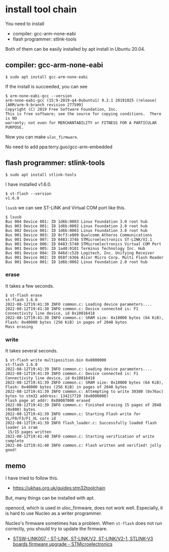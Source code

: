 # install tool chain

You need to install
- compiler: gcc-arm-none-eabi
- flash programmer: stlink-tools

Both of them can be easily installed by apt install in Ubuntu 20.04.

## compiler: gcc-arm-none-eabi

```
$ sudo apt install gcc-arm-none-eabi
```

If the install is succeeded, you can see

```
$ arm-none-eabi-gcc --version
arm-none-eabi-gcc (15:9-2019-q4-0ubuntu1) 9.2.1 20191025 (release) [ARM/arm-9-branch revision 277599]
Copyright (C) 2019 Free Software Foundation, Inc.
This is free software; see the source for copying conditions.  There is NO
warranty; not even for MERCHANTABILITY or FITNESS FOR A PARTICULAR PURPOSE.

```

Now you can make `uloc_firmware`.

No need to add ppa:terry.guo/gcc-arm-embedded


## flash programmer: stlink-tools


```
$ sudo apt install stlink-tools
```

I have installed v1.6.0.

```
$ st-flash --version
v1.6.0
```


`lsusb` we can see ST-LINK and Virtual COM port like this.

```
$ lsusb
Bus 004 Device 001: ID 1d6b:0003 Linux Foundation 3.0 root hub
Bus 003 Device 001: ID 1d6b:0002 Linux Foundation 2.0 root hub
Bus 002 Device 001: ID 1d6b:0003 Linux Foundation 3.0 root hub
Bus 001 Device 003: ID 0cf3:e009 Qualcomm Atheros Communications
Bus 001 Device 007: ID 0483:374b STMicroelectronics ST-LINK/V2.1
Bus 001 Device 006: ID 0483:5740 STMicroelectronics Virtual COM Port
Bus 001 Device 005: ID 1a40:0101 Terminus Technology Inc. Hub
Bus 001 Device 004: ID 046d:c52b Logitech, Inc. Unifying Receiver
Bus 001 Device 002: ID 058f:6366 Alcor Micro Corp. Multi Flash Reader
Bus 001 Device 001: ID 1d6b:0002 Linux Foundation 2.0 root hub
```

### erase

It takes a few seconds.

```
$ st-flash erase
st-flash 1.6.0
2022-08-12T19:41:30 INFO common.c: Loading device parameters....
2022-08-12T19:41:30 INFO common.c: Device connected is: F1 Connectivity line device, id 0x10016418
2022-08-12T19:41:30 INFO common.c: SRAM size: 0x10000 bytes (64 KiB), Flash: 0x40000 bytes (256 KiB) in pages of 2048 bytes
Mass erasing
```

### write

It takes several seconds.


```
$ st-flash write multiposition.bin 0x8000000
st-flash 1.6.0
2022-08-12T19:41:39 INFO common.c: Loading device parameters....
2022-08-12T19:41:39 INFO common.c: Device connected is: F1 Connectivity line device, id 0x10016418
2022-08-12T19:41:39 INFO common.c: SRAM size: 0x10000 bytes (64 KiB), Flash: 0x40000 bytes (256 KiB) in pages of 2048 bytes
2022-08-12T19:41:39 INFO common.c: Attempting to write 30380 (0x76ac) bytes to stm32 address: 134217728 (0x8000000)
Flash page at addr: 0x08007000 erased
2022-08-12T19:41:39 INFO common.c: Finished erasing 15 pages of 2048 (0x800) bytes
2022-08-12T19:41:39 INFO common.c: Starting Flash write for VL/F0/F3/F1_XL core id
2022-08-12T19:41:39 INFO flash_loader.c: Successfully loaded flash loader in sram
 15/15 pages written
2022-08-12T19:41:40 INFO common.c: Starting verification of write complete
2022-08-12T19:41:40 INFO common.c: Flash written and verified! jolly good!
```


## memo

I have tried to follow this.
- https://ukhas.org.uk/guides:stm32toolchain

But, many things can be installed with apt.


openocd, which is used in uloc_firmware, does not work well.
Especially, it is hard to use Nucleo as a writer programmer.

Nucleo's firmware sometimes has a problem.
When `st-flash` does not run correctly, you should try to update the firmware.
- [STSW-LINK007 - ST-LINK, ST-LINK/V2, ST-LINK/V2-1, STLINK-V3 boards firmware upgrade - STMicroelectronics](https://www.st.com/en/development-tools/stsw-link007.html)


